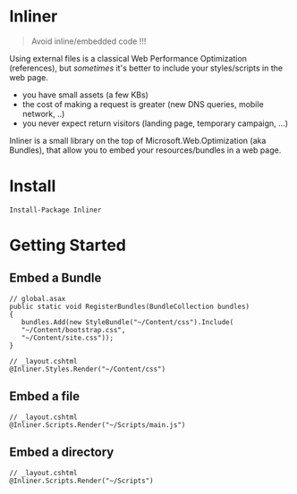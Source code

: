 # Inliner

> Avoid inline/embedded code !!!
 
Using external files is a classical Web Performance Optimization (references), but *sometimes* it's better to include your styles/scripts in the web page.
- you have small assets (a few KBs)
- the cost of making a request is greater (new DNS queries, mobile network, ..)
- you never expect return visitors (landing page, temporary campaign, ...)

Inliner is a small library on the top of Microsoft.Web.Optimization (aka Bundles), that allow you to embed your resources/bundles in a web page.

# Install

`Install-Package Inliner`

# Getting Started

## Embed a Bundle
```
// global.asax
public static void RegisterBundles(BundleCollection bundles)
{
   bundles.Add(new StyleBundle("~/Content/css").Include(
   "~/Content/bootstrap.css",
   "~/Content/site.css"));
}

// _layout.cshtml
@Inliner.Styles.Render("~/Content/css")

```
## Embed a file
```
// _layout.cshtml
@Inliner.Scripts.Render("~/Scripts/main.js")
```
## Embed a directory
```
// _layout.cshtml
@Inliner.Scripts.Render("~/Scripts")
``` 